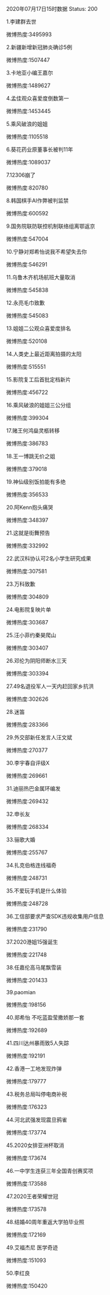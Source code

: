 2020年07月17日15时数据
Status: 200

1.李建群去世

微博热度:3495993

2.新疆新增新冠肺炎确诊5例

微博热度:1507447

3.卡地亚小编王嘉尔

微博热度:1489627

4.孟佳观众喜爱度倒数第一

微博热度:1453445

5.乘风破浪的姐姐

微博热度:1105518

6.葵花药业原董事长被判11年

微博热度:1089037

7.12306崩了

微博热度:820780

8.韩国棋手AI作弊被判监禁

微博热度:600592

9.国务院联防联控机制联络组离鄂返京

微博热度:547004

10.宁静对郑希怡说我不希望失去你

微博热度:546291

11.乌鲁木齐机场航班大量取消

微博热度:545838

12.永亮毛巾致歉

微博热度:545083

13.姐姐二公观众喜爱度排名

微博热度:520108

14.人类史上最近距离拍摄的太阳

微博热度:515551

15.影院复工后首批定档新片

微博热度:456722

16.乘风破浪的姐姐三公分组

微博热度:399304

17.赌王何鸿燊灵柩转移

微博热度:386783

18.王一博跳无价之姐

微博热度:379018

19.神仙级别饭拍能有多绝

微博热度:356533

20.阿Kenn抱头痛哭

微博热度:348397

21.这就是街舞预告

微博热度:332992

22.武汉科协认可2名小学生研究成果

微博热度:307581

23.万科致歉

微博热度:304809

24.电影院复映片单

微博热度:303687

25.汪小菲约秦昊爬山

微博热度:303407

26.邓伦为阴阳师断水三天

微博热度:303394

27.49名退役军人一天内赶回家乡抗洪

微博热度:302626

28.迷笛

微博热度:283366

29.外交部新任发言人汪文斌

微博热度:270377

30.李宇春自评级X

微博热度:269661

31.迪丽热巴金属环编发

微博热度:269432

32.申长友

微博热度:268334

33.骊歌大婚

微博热度:255767

34.扎克伯格连线福奇

微博热度:248731

35.不爱玩手机是什么体验

微博热度:248728

36.工信部要求严查SDK违规收集用户信息

微博热度:231790

37.2020港姐15强诞生

微博热度:221748

38.任嘉伦高马尾飘雪装

微博热度:201433

39.paomian

微博热度:198156

40.郑希怡 不吃蓝盈莹撒娇那一套

微博热度:192689

41.四川达州暴雨致5人失踪

微博热度:192191

42.香港一工地发现炸弹

微博热度:179777

43.税务总局叫停电商补税

微博热度:176323

44.河北武强发现震旦鸦雀

微博热度:173774

45.2020女排亚洲杯取消

微博热度:173674

46.一中学生连获三年全国青创赛奖项

微博热度:173588

47.2020王者荣耀世冠

微博热度:173578

48.结婚40周年重返大学拍毕业照

微博热度:172169

49.艾福杰尼 医学奇迹

微博热度:151093

50.李红良

微博热度:150420

